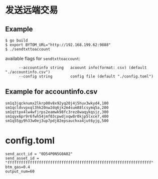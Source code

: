 
# 发送远端交易
## Example
```
$ go build
$ export BYTOM_URL="http://192.168.199.62:9888"
$ ./sendtxttoaccount

```
available flags for `sendtxttoaccount`:

```
      --accountinfo string   acoount info(format: csv) (default "./accountinfo.csv")
      --config string        config file (default "./config.toml")
```
## Example for accountinfo.csv
```
sm1q3jqcknumx2lkrp00v8x92yq20j4j5huv3wkyd4,100
sm1qcldvvpxql3hk20nw2dq6jk2m4sum88lcsymq5a,200
sm1qttpx4lw4wfjrps2eamwk98fc3rez8waqykqsjz,300
sm1qyx6pr9r6fwh54jmf03cpwdjxqw8r0kjp5lxce7,400
sm1q55gy9h33w0ej3up7pdj82epsauchxa4jut6yjg,500

```

# config.toml
```
send_acct_id = "0D54P0N5G0A02"
send_asset_id = "ffffffffffffffffffffffffffffffffffffffffffffffffffffffffffffffff"
btm_gas=0.4
output_num=60
```
